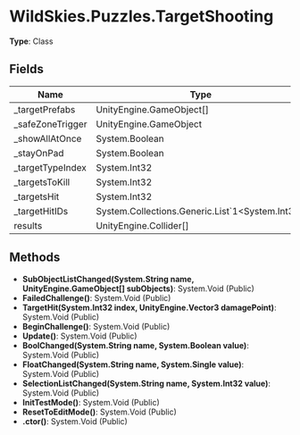 ﻿# WildSkies.Puzzles.TargetShooting

**Type**: Class

## Fields

| Name | Type | Access |
|------|------|--------|
| _targetPrefabs | UnityEngine.GameObject[] | Private |
| _safeZoneTrigger | UnityEngine.GameObject | Private |
| _showAllAtOnce | System.Boolean | Private |
| _stayOnPad | System.Boolean | Private |
| _targetTypeIndex | System.Int32 | Private |
| _targetsToKill | System.Int32 | Private |
| _targetsHit | System.Int32 | Private |
| _targetHitIDs | System.Collections.Generic.List`1<System.Int32> | Private |
| results | UnityEngine.Collider[] | Private |

## Methods

- **SubObjectListChanged(System.String name, UnityEngine.GameObject[] subObjects)**: System.Void (Public)
- **FailedChallenge()**: System.Void (Public)
- **TargetHit(System.Int32 index, UnityEngine.Vector3 damagePoint)**: System.Void (Public)
- **BeginChallenge()**: System.Void (Public)
- **Update()**: System.Void (Public)
- **BoolChanged(System.String name, System.Boolean value)**: System.Void (Public)
- **FloatChanged(System.String name, System.Single value)**: System.Void (Public)
- **SelectionListChanged(System.String name, System.Int32 value)**: System.Void (Public)
- **InitTestMode()**: System.Void (Public)
- **ResetToEditMode()**: System.Void (Public)
- **.ctor()**: System.Void (Public)

